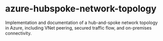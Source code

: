 # azure-hubspoke-network-topology
Implementation and documentation of a hub-and-spoke network topology in Azure, including VNet peering, secured traffic flow, and on-premises connectivity.
